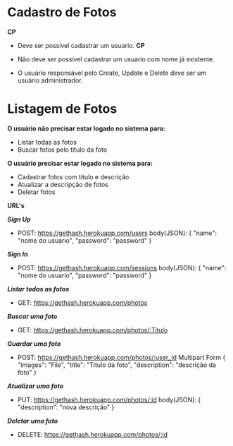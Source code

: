 # Cadastro de Fotos

**CP**

- Deve ser possível cadastrar um usuario.
**CP**

- Não deve ser possível cadastrar um usuario com nome já existente.
- O usuário responsável pelo Create, Update e Delete deve ser um usuário administrador.

# Listagem de Fotos


**O usuário não precisar estar logado no sistema para:**

- Listar todas as fotos
- Buscar fotos pelo titulo da foto


**O usuário precisar estar logado no sistema para:**

- Cadastrar fotos com titulo e descrição
- Atualizar a descripção de fotos
- Deletar fotos


**URL's**

***Sign Up***
- POST: https://gethash.herokuapp.com/users
body(JSON):
{
	"name": "nome do usuario",
	"password": "password"
}

***Sign In***
- POST: https://gethash.herokuapp.com/sessions
body(JSON): 
{
	"name": "nome do usuario",
	"password": "password"
}

***Listar todas as fotos***
- GET: https://gethash.herokuapp.com/photos

***Buscar uma foto***
- GET: https://gethash.herokuapp.com/photos/:Titulo

***Guardar uma foto***
- POST: https://gethash.herokuapp.com/photos/:user_id
	Multipart Form
  { "images": "File",
  "title": "Titulo da foto",
  "description": "descrição da foto" }
  
***Atualizar uma foto***
- PUT: https://gethash.herokuapp.com/photos/:id
body(JSON):
{
	"description": "nova descrição"
}

***Deletar uma foto***
- DELETE: https://gethash.herokuapp.com/photos/:id
